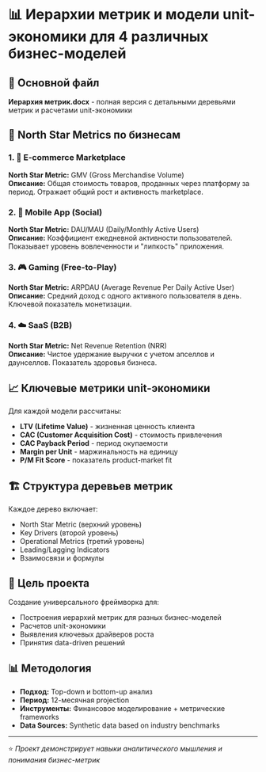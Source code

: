 # 📊 Иерархии метрик и модели unit-экономики для 4 различных бизнес-моделей

## 📄 Основной файл

**Иерархия метрик.docx** - полная версия с детальными деревьями метрик и расчетами unit-экономики

## 🎯 North Star Metrics по бизнесам

### 1. 🛒 E-commerce Marketplace
**North Star Metric:** GMV (Gross Merchandise Volume)  
**Описание:** Общая стоимость товаров, проданных через платформу за период. Отражает общий рост и активность marketplace.

### 2. 📱 Mobile App (Social)
**North Star Metric:** DAU/MAU (Daily/Monthly Active Users)  
**Описание:** Коэффициент ежедневной активности пользователей. Показывает уровень вовлеченности и "липкость" приложения.

### 3. 🎮 Gaming (Free-to-Play)
**North Star Metric:** ARPDAU (Average Revenue Per Daily Active User)  
**Описание:** Средний доход с одного активного пользователя в день. Ключевой показатель монетизации.

### 4. ☁️ SaaS (B2B)
**North Star Metric:** Net Revenue Retention (NRR)  
**Описание:** Чистое удержание выручки с учетом апселлов и даунселлов. Показатель здоровья бизнеса.

## 📈 Ключевые метрики unit-экономики

Для каждой модели рассчитаны:
- **LTV (Lifetime Value)** - жизненная ценность клиента
- **CAC (Customer Acquisition Cost)** - стоимость привлечения
- **CAC Payback Period** - период окупаемости
- **Margin per Unit** - маржинальность на единицу
- **P/M Fit Score** - показатель product-market fit

## 🏗️ Структура деревьев метрик

Каждое дерево включает:
- North Star Metric (верхний уровень)
- Key Drivers (второй уровень)
- Operational Metrics (третий уровень)
- Leading/Lagging Indicators
- Взаимосвязи и формулы

## 🎯 Цель проекта

Создание универсального фреймворка для:
- Построения иерархий метрик для разных бизнес-моделей
- Расчетов unit-экономики
- Выявления ключевых драйверов роста
- Принятия data-driven решений

## 📊 Методология

- **Подход:** Top-down и bottom-up анализ
- **Период:** 12-месячная projection
- **Инструменты:** Финансовое моделирование + метрические frameworks
- **Data Sources:** Synthetic data based on industry benchmarks

---

⭐ *Проект демонстрирует навыки аналитического мышления и понимания бизнес-метрик*
